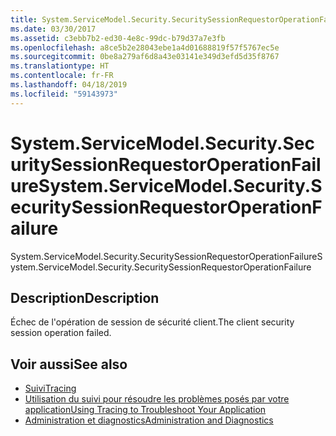 ```yaml
---
title: System.ServiceModel.Security.SecuritySessionRequestorOperationFailure
ms.date: 03/30/2017
ms.assetid: c3ebb7b2-ed30-4e8c-99dc-b79d37a7e3fb
ms.openlocfilehash: a8ce5b2e28043ebe1a4d01688819f57f5767ec5e
ms.sourcegitcommit: 0be8a279af6d8a43e03141e349d3efd5d35f8767
ms.translationtype: HT
ms.contentlocale: fr-FR
ms.lasthandoff: 04/18/2019
ms.locfileid: "59143973"
---
```

# <a name="systemservicemodelsecuritysecuritysessionrequestoroperationfailure"></a><span data-ttu-id="0cc2c-102">System.ServiceModel.Security.SecuritySessionRequestorOperationFailure</span><span class="sxs-lookup"><span data-stu-id="0cc2c-102">System.ServiceModel.Security.SecuritySessionRequestorOperationFailure</span></span>
<span data-ttu-id="0cc2c-103">System.ServiceModel.Security.SecuritySessionRequestorOperationFailure</span><span class="sxs-lookup"><span data-stu-id="0cc2c-103">System.ServiceModel.Security.SecuritySessionRequestorOperationFailure</span></span>  
  
## <a name="description"></a><span data-ttu-id="0cc2c-104">Description</span><span class="sxs-lookup"><span data-stu-id="0cc2c-104">Description</span></span>  
 <span data-ttu-id="0cc2c-105">Échec de l'opération de session de sécurité client.</span><span class="sxs-lookup"><span data-stu-id="0cc2c-105">The client security session operation failed.</span></span>  
  
## <a name="see-also"></a><span data-ttu-id="0cc2c-106">Voir aussi</span><span class="sxs-lookup"><span data-stu-id="0cc2c-106">See also</span></span>

- [<span data-ttu-id="0cc2c-107">Suivi</span><span class="sxs-lookup"><span data-stu-id="0cc2c-107">Tracing</span></span>](../../../../../docs/framework/wcf/diagnostics/tracing/index.md)
- [<span data-ttu-id="0cc2c-108">Utilisation du suivi pour résoudre les problèmes posés par votre application</span><span class="sxs-lookup"><span data-stu-id="0cc2c-108">Using Tracing to Troubleshoot Your Application</span></span>](../../../../../docs/framework/wcf/diagnostics/tracing/using-tracing-to-troubleshoot-your-application.md)
- [<span data-ttu-id="0cc2c-109">Administration et diagnostics</span><span class="sxs-lookup"><span data-stu-id="0cc2c-109">Administration and Diagnostics</span></span>](../../../../../docs/framework/wcf/diagnostics/index.md)
